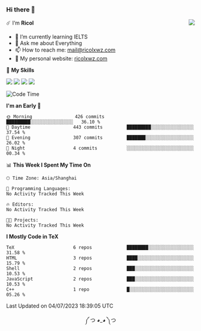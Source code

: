 ### Hi there 👋

<a href="#">
  <img align="right" src="https://github-readme-stats.vercel.app/api?username=Ricolxwz&count_private=true&show_icons=true&theme=prussian" />
</a>

☄️ I‘m **Ricol**

- 🌱 I’m currently learning IELTS
- 💬 Ask me about Everything
- 📫 How to reach me: mail@ricolxwz.com
- 🔮 My personal website: [ricolxwz.com](https://ricolxwz.com)

🌟 **My Skills**

![](https://img.shields.io/badge/-Git-000000?style=flat-square&logo=git&logoColor=fff)
![](https://img.shields.io/badge/-C-3e74a2?style=flat-square&logo=C&logoColor=fff)
![](https://img.shields.io/badge/-Python-4fc08d?style=flat-square&logo=python&logoColor=fff)
![](https://img.shields.io/badge/-java-ffa500?style=flat-square&logo=java&logoColor=fff)

<!--START_SECTION:waka-->
![Code Time](http://img.shields.io/badge/Code%20Time-390%20hrs%2023%20mins-blue)

**I'm an Early 🐤** 

```text
🌞 Morning                426 commits         █████████░░░░░░░░░░░░░░░░   36.10 % 
🌆 Daytime                443 commits         █████████░░░░░░░░░░░░░░░░   37.54 % 
🌃 Evening                307 commits         ███████░░░░░░░░░░░░░░░░░░   26.02 % 
🌙 Night                  4 commits           ░░░░░░░░░░░░░░░░░░░░░░░░░   00.34 % 
```


📊 **This Week I Spent My Time On** 

```text
🕑︎ Time Zone: Asia/Shanghai

💬 Programming Languages: 
No Activity Tracked This Week

🔥 Editors: 
No Activity Tracked This Week

🐱‍💻 Projects: 
No Activity Tracked This Week
```

**I Mostly Code in TeX** 

```text
TeX                      6 repos             ████████░░░░░░░░░░░░░░░░░   31.58 % 
HTML                     3 repos             ████░░░░░░░░░░░░░░░░░░░░░   15.79 % 
Shell                    2 repos             ███░░░░░░░░░░░░░░░░░░░░░░   10.53 % 
JavaScript               2 repos             ███░░░░░░░░░░░░░░░░░░░░░░   10.53 % 
C++                      1 repo              █░░░░░░░░░░░░░░░░░░░░░░░░   05.26 % 
```




 Last Updated on 04/07/2023 18:39:05 UTC
<!--END_SECTION:waka-->

<div align="center">
༼ つ ◕_◕ ༽つ
</div>
